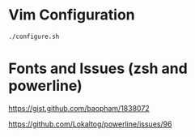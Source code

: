 # Vim Configuration

    ./configure.sh

# Fonts and Issues (zsh and powerline)

https://gist.github.com/baopham/1838072

https://github.com/Lokaltog/powerline/issues/96
